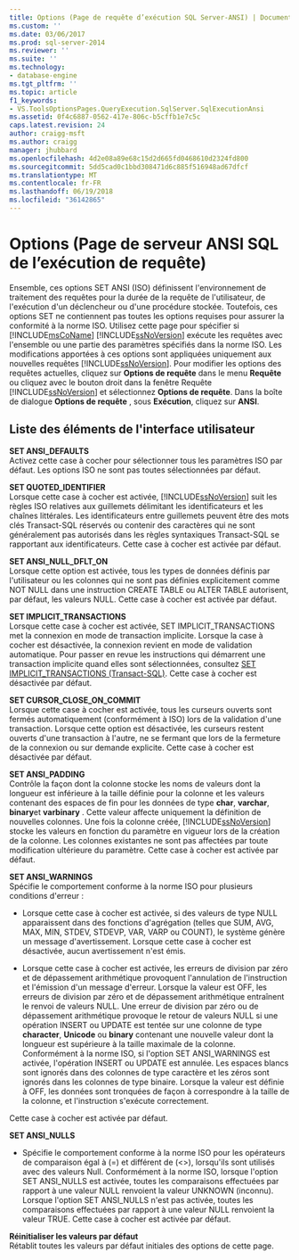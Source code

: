 ```yaml
---
title: Options (Page de requête d’exécution SQL Server-ANSI) | Documents Microsoft
ms.custom: ''
ms.date: 03/06/2017
ms.prod: sql-server-2014
ms.reviewer: ''
ms.suite: ''
ms.technology:
- database-engine
ms.tgt_pltfrm: ''
ms.topic: article
f1_keywords:
- VS.ToolsOptionsPages.QueryExecution.SqlServer.SqlExecutionAnsi
ms.assetid: 0f4c6887-0562-417e-806c-b5cffb1e7c5c
caps.latest.revision: 24
author: craigg-msft
ms.author: craigg
manager: jhubbard
ms.openlocfilehash: 4d2e08a89e68c15d2d665fd0468610d2324fd800
ms.sourcegitcommit: 5dd5cad0c1bbd308471d6c885f516948ad67dfcf
ms.translationtype: MT
ms.contentlocale: fr-FR
ms.lasthandoff: 06/19/2018
ms.locfileid: "36142865"
---
```

# <a name="options-query-execution-sql-server-ansi-page"></a>Options (Page de serveur ANSI SQL de l’exécution de requête)
  Ensemble, ces options SET ANSI (ISO) définissent l'environnement de traitement des requêtes pour la durée de la requête de l'utilisateur, de l'exécution d'un déclencheur ou d'une procédure stockée. Toutefois, ces options SET ne contiennent pas toutes les options requises pour assurer la conformité à la norme ISO. Utilisez cette page pour spécifier si [!INCLUDE[msCoName](../includes/msconame-md.md)] [!INCLUDE[ssNoVersion](../includes/ssnoversion-md.md)] exécute les requêtes avec l'ensemble ou une partie des paramètres spécifiés dans la norme ISO. Les modifications apportées à ces options sont appliquées uniquement aux nouvelles requêtes [!INCLUDE[ssNoVersion](../includes/ssnoversion-md.md)]. Pour modifier les options des requêtes actuelles, cliquez sur **Options de requête** dans le menu **Requête** ou cliquez avec le bouton droit dans la fenêtre Requête [!INCLUDE[ssNoVersion](../includes/ssnoversion-md.md)] et sélectionnez **Options de requête**. Dans la boîte de dialogue **Options de requête** , sous **Exécution**, cliquez sur **ANSI**.  
  
## <a name="uielement-list"></a>Liste des éléments de l'interface utilisateur  
 **SET ANSI_DEFAULTS**  
 Activez cette case à cocher pour sélectionner tous les paramètres ISO par défaut. Les options ISO ne sont pas toutes sélectionnées par défaut.  
  
 **SET QUOTED_IDENTIFIER**  
 Lorsque cette case à cocher est activée, [!INCLUDE[ssNoVersion](../includes/ssnoversion-md.md)] suit les règles ISO relatives aux guillemets délimitant les identificateurs et les chaînes littérales. Les identificateurs entre guillemets peuvent être des mots clés Transact-SQL réservés ou contenir des caractères qui ne sont généralement pas autorisés dans les règles syntaxiques Transact-SQL se rapportant aux identificateurs. Cette case à cocher est activée par défaut.  
  
 **SET ANSI_NULL_DFLT_ON**  
 Lorsque cette option est activée, tous les types de données définis par l'utilisateur ou les colonnes qui ne sont pas définies explicitement comme NOT NULL dans une instruction CREATE TABLE ou ALTER TABLE autorisent, par défaut, les valeurs NULL. Cette case à cocher est activée par défaut.  
  
 **SET IMPLICIT_TRANSACTIONS**  
 Lorsque cette case à cocher est activée, SET IMPLICIT_TRANSACTIONS met la connexion en mode de transaction implicite. Lorsque la case à cocher est désactivée, la connexion revient en mode de validation automatique. Pour passer en revue les instructions qui démarrent une transaction implicite quand elles sont sélectionnées, consultez [SET IMPLICIT_TRANSACTIONS &#40;Transact-SQL&#41;](/sql/t-sql/statements/set-implicit-transactions-transact-sql). Cette case à cocher est désactivée par défaut.  
  
 **SET CURSOR_CLOSE_ON_COMMIT**  
 Lorsque cette case à cocher est activée, tous les curseurs ouverts sont fermés automatiquement (conformément à ISO) lors de la validation d'une transaction. Lorsque cette option est désactivée, les curseurs restent ouverts d'une transaction à l'autre, ne se fermant que lors de la fermeture de la connexion ou sur demande explicite. Cette case à cocher est désactivée par défaut.  
  
 **SET ANSI_PADDING**  
 Contrôle la façon dont la colonne stocke les noms de valeurs dont la longueur est inférieure à la taille définie pour la colonne et les valeurs contenant des espaces de fin pour les données de type **char**, **varchar**, **binary**et **varbinary** . Cette valeur affecte uniquement la définition de nouvelles colonnes. Une fois la colonne créée, [!INCLUDE[ssNoVersion](../includes/ssnoversion-md.md)] stocke les valeurs en fonction du paramètre en vigueur lors de la création de la colonne. Les colonnes existantes ne sont pas affectées par toute modification ultérieure du paramètre. Cette case à cocher est activée par défaut.  
  
 **SET ANSI_WARNINGS**  
 Spécifie le comportement conforme à la norme ISO pour plusieurs conditions d'erreur :  
  
-   Lorsque cette case à cocher est activée, si des valeurs de type NULL apparaissent dans des fonctions d'agrégation (telles que SUM, AVG, MAX, MIN, STDEV, STDEVP, VAR, VARP ou COUNT), le système génère un message d'avertissement. Lorsque cette case à cocher est désactivée, aucun avertissement n'est émis.  
  
-   Lorsque cette case à cocher est activée, les erreurs de division par zéro et de dépassement arithmétique provoquent l'annulation de l'instruction et l'émission d'un message d'erreur. Lorsque la valeur est OFF, les erreurs de division par zéro et de dépassement arithmétique entraînent le renvoi de valeurs NULL. Une erreur de division par zéro ou de dépassement arithmétique provoque le retour de valeurs NULL si une opération INSERT ou UPDATE est tentée sur une colonne de type **character**, **Unicode** ou **binary** contenant une nouvelle valeur dont la longueur est supérieure à la taille maximale de la colonne. Conformément à la norme ISO, si l'option SET ANSI_WARNINGS est activée, l'opération INSERT ou UPDATE est annulée. Les espaces blancs sont ignorés dans des colonnes de type caractère et les zéros sont ignorés dans les colonnes de type binaire. Lorsque la valeur est définie à OFF, les données sont tronquées de façon à correspondre à la taille de la colonne, et l'instruction s'exécute correctement.  
  
 Cette case à cocher est activée par défaut.  
  
 **SET ANSI_NULLS**  
 -   Spécifie le comportement conforme à la norme ISO pour les opérateurs de comparaison égal à (=) et différent de (<>), lorsqu'ils sont utilisés avec des valeurs Null. Conformément à la norme ISO, lorsque l'option SET ANSI_NULLS est activée, toutes les comparaisons effectuées par rapport à une valeur NULL renvoient la valeur UNKNOWN (inconnu). Lorsque l'option SET ANSI_NULLS n'est pas activée, toutes les comparaisons effectuées par rapport à une valeur NULL renvoient la valeur TRUE. Cette case à cocher est activée par défaut.  
  
 **Réinitialiser les valeurs par défaut**  
 Rétablit toutes les valeurs par défaut initiales des options de cette page.  
  
  
